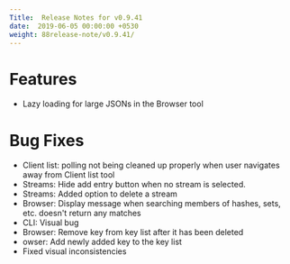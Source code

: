 ```yaml
---
Title:  Release Notes for v0.9.41
date:  2019-06-05 00:00:00 +0530
weight: 88release-note/v0.9.41/
---
```


# Features
- Lazy loading for large JSONs in the Browser tool

# Bug Fixes
- Client list: polling not being cleaned up properly when user navigates away from Client list tool
- Streams: Hide add entry button when no stream is selected.
- Streams: Added option to delete a stream
- Browser: Display message when searching members of hashes, sets, etc. doesn't return any matches
- CLI: Visual bug 
- Browser: Remove key from key list after it has been deleted
- owser: Add newly added key to the key list
- Fixed visual inconsistencies
